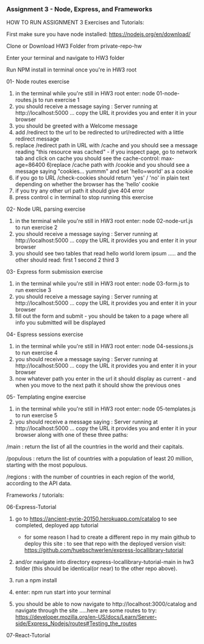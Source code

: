 ### Assignment 3 - Node, Express, and Frameworks

HOW TO RUN ASSIGNMENT 3 Exercises and Tutorials:

First make sure you have node installed: https://nodejs.org/en/download/

Clone or Download HW3 Folder from private-repo-hw

Enter your terminal and navigate to HW3 folder

Run NPM install in terminal once you're in HW3 root

01- Node routes exercise
1) in the terminal while you're still in HW3 root enter: node 01-node-routes.js to run exercise 1
2) you should receive a message saying : Server running at http://localhost:5000 ... copy the URL it provides you and enter it in your browser
3) you should be greeted with a Welcome message
4) add /redirect to the url to be redirected to url/redirected with a little redirect message 
5) replace /redirect path in URL with /cache and you should see a message reading "this resource was cached" - if you inspect page, go to network tab and click on cache you should see the cache-control: max-age=86400
6)replace /cache path with /cookie and you should see a message saying "cookies... yummm" and set 'hello=world' as a cookie
7) if you go to URL /check-cookies should return 'yes' / 'no' in plain text depending on whether the browser has the 'hello' cookie
8) if you try any other url path it should give 404 error
9) press control c in terminal to stop running this exercise


02- Node URL parsing exercise
1) in the terminal while you're still in HW3 root enter: node 02-node-url.js  to run exercise 2
2) you should receive a message saying : Server running at http://localhost:5000 ... copy the URL it provides you and enter it in your browser
3) you should see two tables that read hello world lorem ipsum ..... and the other should read: first 1 second 2 third 3


03- Express form submission exercise
1) in the terminal while you're still in HW3 root enter: node 03-form.js to run exercise 3
2) you should receive a message saying : Server running at http://localhost:5000 ... copy the URL it provides you and enter it in your browser
3) fill out the form and submit - you should be taken to a page where all info you submitted will be displayed

04- Espress sessions exercise
1) in the terminal while you're still in HW3 root enter: node 04-sessions.js to run exercise 4
2) you should receive a message saying : Server running at http://localhost:5000 ... copy the URL it provides you and enter it in your browser
3) now whatever path you enter in the url it should display as current - and when you move to the next path it should show the previous ones


05- Templating engine exercise
1) in the terminal while you're still in HW3 root enter: node 05-templates.js to run exercise 5
2) you should receive a message saying : Server running at http://localhost:5000 ... copy the URL it provides you and enter it in your browser along with one of these three paths:

/main : return the list of all the countries in the world and their capitals.

/populous : return the list of countries with a population of least 20 million, starting with the most populous.

/regions :  with the number of countries in each region of the world, according to the API data.







Frameworks / tutorials:

06-Express-Tutorial
1) go to https://ancient-eyrie-20150.herokuapp.com/catalog   to see completed, deployed app tutorial 
    * for some reason I had to create a different repo in my main github to deploy this site : to see that repo with the deployed version visit:                           https://github.com/huebschwerlen/express-locallibrary-tutorial
    
2) and/or navigate into directory express-locallibrary-tutorial-main in hw3 folder (this should be identical(or near) to the other repo above). 
3) run a npm install
4) enter: npm run start    into your terminal
5) you should be able to now navigate to http://localhost:3000/catalog and navigate through the site 
.....here are some routes to try:   https://developer.mozilla.org/en-US/docs/Learn/Server-side/Express_Nodejs/routes#Testing_the_routes

07-React-Tutorial

